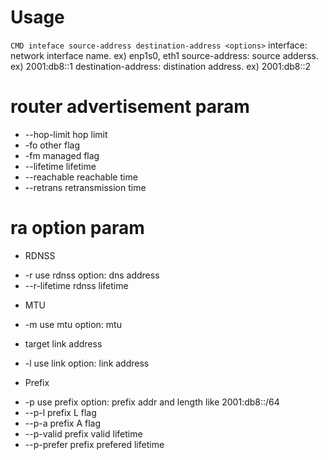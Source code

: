 # Usage
`CMD inteface source-address destination-address <options>`
interface: network interface name. ex) enp1s0, eth1
source-address: source adderss. ex) 2001:db8::1
destination-address: distination address. ex) 2001:db8::2

# router advertisement param
+ --hop-limit hop limit
+ -fo other flag
+ -fm managed flag
+ --lifetime lifetime
+ --reachable reachable time
+ --retrans retransmission time

# ra option param
+ RDNSS
- -r use rdnss option: dns address
- --r-lifetime rdnss lifetime
 
+ MTU
- -m use mtu option: mtu
 
+ target link address
- -l use link option: link address
 
+ Prefix
- -p use prefix option: prefix addr and length like 2001:db8::/64
- --p-l prefix L flag
- --p-a prefix A flag
- --p-valid prefix valid lifetime
- --p-prefer prefix prefered lifetime
